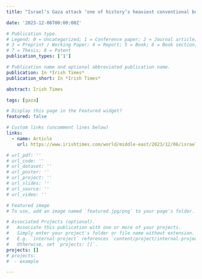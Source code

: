 ```yaml
---
title: "Israel’s Gaza attack ‘one of history’s heaviest conventional bombing campaigns’ – The Irish Times"

date: '2023-12-06T00:00:00Z'

# Publication type.
# Legend: 0 = Uncategorized; 1 = Conference paper; 2 = Journal article;
# 3 = Preprint / Working Paper; 4 = Report; 5 = Book; 6 = Book section;
# 7 = Thesis; 8 = Patent
publication_types: ['1']

# Publication name and optional abbreviated publication name.
publication: In *Irish Times*
publication_short: In *Irish Times*

abstract: Irish Times

tags: [gaza]

# Display this page in the Featured widget?
featured: false

# Custom links (uncomment lines below)
links:
  - name: Article
    url: https://www.irishtimes.com/world/middle-east/2023/12/06/israels-gaza-attack-one-of-historys-heaviest-conventional-bombing-campaigns/

# url_pdf: ''
# url_code: ''
# url_dataset: ''
# url_poster: ''
# url_project: ''
# url_slides: ''
# url_source: ''
# url_video: ''

# Featured image
# To use, add an image named `featured.jpg/png` to your page's folder.

# Associated Projects (optional).
#   Associate this publication with one or more of your projects.
#   Simply enter your project's folder or file name without extension.
#   E.g. `internal-project` references `content/project/internal-project/index.md`.
#   Otherwise, set `projects: []`.
projects: []
# projects:
#  - example

---
```

